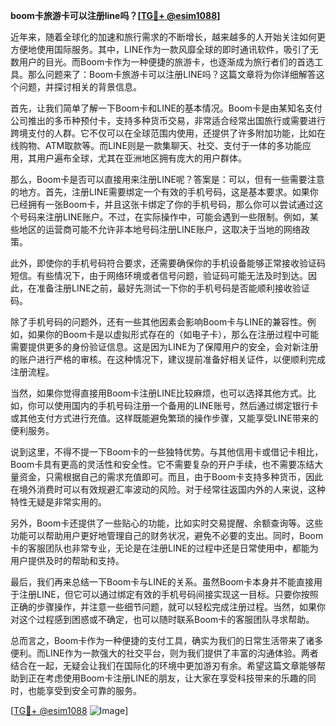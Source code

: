 **boom卡旅游卡可以注册line吗？[[TG💪+ @esim1088](https://t.me/s/esim1088)]**

近年来，随着全球化的加速和旅行需求的不断增长，越来越多的人开始关注如何更方便地使用国际服务。其中，LINE作为一款风靡全球的即时通讯软件，吸引了无数用户的目光。而Boom卡作为一种便捷的旅游卡，也逐渐成为旅行者们的首选工具。那么问题来了：Boom卡旅游卡可以注册LINE吗？这篇文章将为你详细解答这个问题，并探讨相关的背景信息。

首先，让我们简单了解一下Boom卡和LINE的基本情况。Boom卡是由某知名支付公司推出的多币种预付卡，支持多种货币交易，非常适合经常出国旅行或需要进行跨境支付的人群。它不仅可以在全球范围内使用，还提供了许多附加功能，比如在线购物、ATM取款等。而LINE则是一款集聊天、社交、支付于一体的多功能应用，其用户遍布全球，尤其在亚洲地区拥有庞大的用户群体。

那么，Boom卡是否可以直接用来注册LINE呢？答案是：可以，但有一些需要注意的地方。首先，注册LINE需要绑定一个有效的手机号码，这是基本要求。如果你已经拥有一张Boom卡，并且这张卡绑定了你的手机号码，那么你可以尝试通过这个号码来注册LINE账户。不过，在实际操作中，可能会遇到一些限制。例如，某些地区的运营商可能不允许非本地号码注册LINE账户，这取决于当地的网络政策。

此外，即使你的手机号码符合要求，还需要确保你的手机设备能够正常接收验证码短信。有些情况下，由于网络环境或者信号问题，验证码可能无法及时到达。因此，在准备注册LINE之前，最好先测试一下你的手机号码是否能顺利接收验证码。

除了手机号码的问题外，还有一些其他因素会影响Boom卡与LINE的兼容性。例如，如果你的Boom卡是以虚拟形式存在的（如电子卡），那么在注册过程中可能需要提供更多的身份验证信息。这是因为LINE为了保障用户的安全，会对新注册的账户进行严格的审核。在这种情况下，建议提前准备好相关证件，以便顺利完成注册流程。

当然，如果你觉得直接用Boom卡注册LINE比较麻烦，也可以选择其他方式。比如，你可以使用国内的手机号码注册一个备用的LINE账号，然后通过绑定银行卡或其他支付方式进行充值。这样既能避免繁琐的操作步骤，又能享受LINE带来的便利服务。

说到这里，不得不提一下Boom卡的一些独特优势。与其他信用卡或借记卡相比，Boom卡具有更高的灵活性和安全性。它不需要复杂的开户手续，也不需要冻结大量资金，只需根据自己的需求充值即可。而且，由于Boom卡支持多种货币，因此在境外消费时可以有效规避汇率波动的风险。对于经常往返国内外的人来说，这种特性无疑是非常实用的。

另外，Boom卡还提供了一些贴心的功能，比如实时交易提醒、余额查询等。这些功能可以帮助用户更好地管理自己的财务状况，避免不必要的支出。同时，Boom卡的客服团队也非常专业，无论是在注册LINE的过程中还是日常使用中，都能为用户提供及时的帮助和支持。

最后，我们再来总结一下Boom卡与LINE的关系。虽然Boom卡本身并不能直接用于注册LINE，但它可以通过绑定有效的手机号码间接实现这一目标。只要你按照正确的步骤操作，并注意一些细节问题，就可以轻松完成注册过程。当然，如果你对这个过程感到困惑或不确定，也可以随时联系Boom卡的客服团队寻求帮助。

总而言之，Boom卡作为一种便捷的支付工具，确实为我们的日常生活带来了诸多便利。而LINE作为一款强大的社交平台，则为我们提供了丰富的沟通体验。两者结合在一起，无疑会让我们在国际化的环境中更加游刃有余。希望这篇文章能够帮助到正在考虑使用Boom卡注册LINE的朋友，让大家在享受科技带来的乐趣的同时，也能享受到安全可靠的服务。

[[TG💪+ @esim1088](https://t.me/s/esim1088) ![Image](https://i.postimg.cc/4NQfJmqS/Snipaste-2025-05-13-00-14-12.png)]